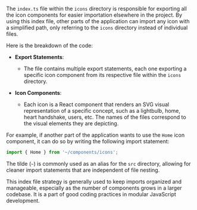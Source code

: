 The `index.ts` file within the `icons` directory is responsible for exporting all the icon components for easier importation elsewhere in the project. By using this index file, other parts of the application can import any icon with a simplified path, only referring to the `icons` directory instead of individual files.

Here is the breakdown of the code:

- **Export Statements**:
  - The file contains multiple export statements, each one exporting a specific icon component from its respective file within the `icons` directory.
  
- **Icon Components**:
  - Each icon is a React component that renders an SVG visual representation of a specific concept, such as a lightbulb, home, heart handshake, users, etc. The names of the files correspond to the visual elements they are depicting.

For example, if another part of the application wants to use the `Home` icon component, it can do so by writing the following import statement:
```javascript
import { Home } from '~/components/icons';
```
The tilde (`~`) is commonly used as an alias for the `src` directory, allowing for cleaner import statements that are independent of file nesting.

This index file strategy is generally used to keep imports organized and manageable, especially as the number of components grows in a larger codebase. It is a part of good coding practices in modular JavaScript development.
